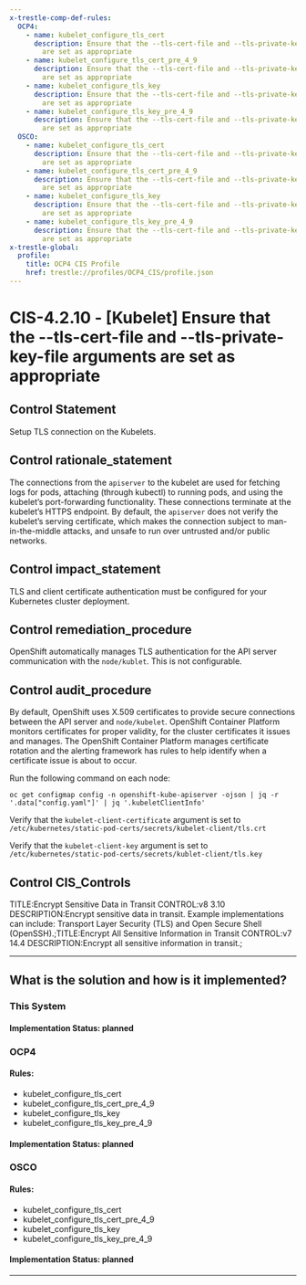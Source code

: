 ```yaml
---
x-trestle-comp-def-rules:
  OCP4:
    - name: kubelet_configure_tls_cert
      description: Ensure that the --tls-cert-file and --tls-private-key-file arguments
        are set as appropriate
    - name: kubelet_configure_tls_cert_pre_4_9
      description: Ensure that the --tls-cert-file and --tls-private-key-file arguments
        are set as appropriate
    - name: kubelet_configure_tls_key
      description: Ensure that the --tls-cert-file and --tls-private-key-file arguments
        are set as appropriate
    - name: kubelet_configure_tls_key_pre_4_9
      description: Ensure that the --tls-cert-file and --tls-private-key-file arguments
        are set as appropriate
  OSCO:
    - name: kubelet_configure_tls_cert
      description: Ensure that the --tls-cert-file and --tls-private-key-file arguments
        are set as appropriate
    - name: kubelet_configure_tls_cert_pre_4_9
      description: Ensure that the --tls-cert-file and --tls-private-key-file arguments
        are set as appropriate
    - name: kubelet_configure_tls_key
      description: Ensure that the --tls-cert-file and --tls-private-key-file arguments
        are set as appropriate
    - name: kubelet_configure_tls_key_pre_4_9
      description: Ensure that the --tls-cert-file and --tls-private-key-file arguments
        are set as appropriate
x-trestle-global:
  profile:
    title: OCP4 CIS Profile
    href: trestle://profiles/OCP4_CIS/profile.json
---
```


# CIS-4.2.10 - \[Kubelet\] Ensure that the --tls-cert-file and --tls-private-key-file arguments are set as appropriate

## Control Statement

Setup TLS connection on the Kubelets.

## Control rationale_statement

The connections from the `apiserver` to the kubelet are used for fetching logs for pods, attaching (through kubectl) to running pods, and using the kubelet’s port-forwarding functionality. These connections terminate at the kubelet’s HTTPS endpoint. By default, the `apiserver` does not verify the kubelet’s serving certificate, which makes the connection subject to man-in-the-middle attacks, and unsafe to run over untrusted and/or public networks.

## Control impact_statement

TLS and client certificate authentication must be configured for your Kubernetes cluster deployment.

## Control remediation_procedure

OpenShift automatically manages TLS authentication for the API server communication with the `node/kublet`. This is not configurable.

## Control audit_procedure

By default, OpenShift uses X.509 certificates to provide secure connections between the API server and `node/kubelet`. OpenShift Container Platform monitors certificates for proper validity, for the cluster certificates it issues and manages. The OpenShift Container Platform manages certificate rotation and the alerting framework has rules to help identify when a certificate issue is about to occur. 

Run the following command on each node:

```
oc get configmap config -n openshift-kube-apiserver -ojson | jq -r '.data["config.yaml"]' | jq '.kubeletClientInfo' 
```

Verify that the `kubelet-client-certificate` argument is set to `/etc/kubernetes/static-pod-certs/secrets/kubelet-client/tls.crt`

Verify that the `kubelet-client-key` argument is set to `/etc/kubernetes/static-pod-certs/secrets/kublet-client/tls.key`

## Control CIS_Controls

TITLE:Encrypt Sensitive Data in Transit CONTROL:v8 3.10 DESCRIPTION:Encrypt sensitive data in transit. Example implementations can include: Transport Layer Security (TLS) and Open Secure Shell (OpenSSH).;TITLE:Encrypt All Sensitive Information in Transit CONTROL:v7 14.4 DESCRIPTION:Encrypt all sensitive information in transit.;

______________________________________________________________________

## What is the solution and how is it implemented?

<!-- For implementation status enter one of: implemented, partial, planned, alternative, not-applicable -->

<!-- Note that the list of rules under ### Rules: is read-only and changes will not be captured after assembly to JSON -->

### This System

<!-- Add implementation prose for the main This System component for control: CIS-4.2.10 -->

#### Implementation Status: planned

### OCP4

<!-- Add control implementation description here for control: CIS-4.2.10 -->

#### Rules:

  - kubelet_configure_tls_cert
  - kubelet_configure_tls_cert_pre_4_9
  - kubelet_configure_tls_key
  - kubelet_configure_tls_key_pre_4_9

#### Implementation Status: planned

### OSCO

<!-- Add control implementation description here for control: CIS-4.2.10 -->

#### Rules:

  - kubelet_configure_tls_cert
  - kubelet_configure_tls_cert_pre_4_9
  - kubelet_configure_tls_key
  - kubelet_configure_tls_key_pre_4_9

#### Implementation Status: planned

______________________________________________________________________
